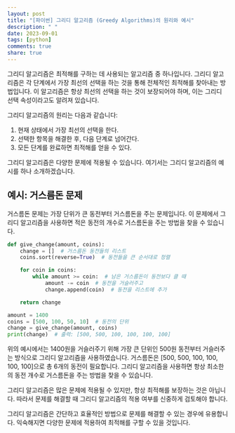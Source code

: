 ```yaml
---
layout: post
title: "[파이썬] 그리디 알고리즘 (Greedy Algorithms)의 원리와 예시"
description: " "
date: 2023-09-01
tags: [python]
comments: true
share: true
---
```


그리디 알고리즘은 최적해를 구하는 데 사용되는 알고리즘 중 하나입니다. 그리디 알고리즘은 각 단계에서 가장 최선의 선택을 하는 것을 통해 전체적인 최적해를 찾아내는 방법입니다. 이 알고리즘은 항상 최선의 선택을 하는 것이 보장되어야 하며, 이는 그리디 선택 속성이라고도 알려져 있습니다.

그리디 알고리즘의 원리는 다음과 같습니다:
1. 현재 상태에서 가장 최선의 선택을 한다.
2. 선택한 항목을 해결한 후, 다음 단계로 넘어간다.
3. 모든 단계를 완료하면 최적해를 얻을 수 있다.

그리디 알고리즘은 다양한 문제에 적용될 수 있습니다. 여기서는 그리디 알고리즘의 예시를 하나 소개하겠습니다.

## 예시: 거스름돈 문제

거스름돈 문제는 가장 단위가 큰 동전부터 거스름돈을 주는 문제입니다. 이 문제에서 그리디 알고리즘을 사용하면 적은 동전의 개수로 거스름돈을 주는 방법을 찾을 수 있습니다.

```python
def give_change(amount, coins):
    change = []  # 거스름돈 동전들의 리스트
    coins.sort(reverse=True)  # 동전들을 큰 순서대로 정렬

    for coin in coins:
        while amount >= coin:  # 남은 거스름돈이 동전보다 클 때
            amount -= coin  # 동전을 거슬러주고
            change.append(coin)  # 동전을 리스트에 추가

    return change

amount = 1400
coins = [500, 100, 50, 10]  # 동전의 단위
change = give_change(amount, coins)
print(change)  # 출력: [500, 500, 100, 100, 100, 100] 
```

위의 예시에서는 1400원을 거슬러주기 위해 가장 큰 단위인 500원 동전부터 거슬러주는 방식으로 그리디 알고리즘을 사용하였습니다. 거스름돈은 [500, 500, 100, 100, 100, 100]으로 총 6개의 동전이 필요합니다. 그리디 알고리즘을 사용하면 항상 최소한의 동전 개수로 거스름돈을 주는 방법을 찾을 수 있습니다.

그리디 알고리즘은 많은 문제에 적용될 수 있지만, 항상 최적해를 보장하는 것은 아닙니다. 따라서 문제를 해결할 때 그리디 알고리즘의 적용 여부를 신중하게 검토해야 합니다.

그리디 알고리즘은 간단하고 효율적인 방법으로 문제를 해결할 수 있는 경우에 유용합니다. 익숙해지면 다양한 문제에 적용하여 최적해를 구할 수 있을 것입니다.